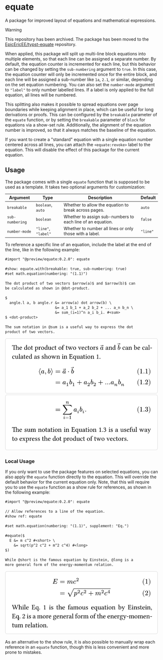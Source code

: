 # equate
A package for improved layout of equations and mathematical expressions.

> [!WARNING]
> This repository has been archived. The package has been moved to the [EpicEricEE/typst-equate](https://github.com/EpicEricEE/typst-equate) repository.

When applied, this package will split up multi-line block equations into multiple elements, so that each line can be assigned a separate number. By default, the equation counter is incremented for each line, but this behavior can be changed by setting the `sub-numbering` argument to `true`. In this case, the equation counter will only be incremented once for the entire block, and each line will be assigned a sub-number like `1a`, `2.1`, or similar, depending on the set equation numbering. You can also set the `number-mode` argument to `"label"` to only number labelled lines. If a label is only applied to the full equation, all lines will be numbered.

This splitting also makes it possible to spread equations over page boundaries while keeping alignment in place, which can be useful for long derivations or proofs. This can be configured by the `breakable` parameter of the `equate` function, or by setting the `breakable` parameter of `block` for equations via a show-set rule. Additionally, the alignment of the equation number is improved, so that it always matches the baseline of the equation.

If you want to create a "standard" equation with a single equation number centered across all lines, you can attach the `<equate:revoke>` label to the equation. This will disable the effect of this package for the current equation.

## Usage
The package comes with a single `equate` function that is supposed to be used as a template. It takes two optional arguments for customization:

| Argument        | Type                | Description                                                | Default  |
| --------------- | ------------------- | ---------------------------------------------------------- | -------- |
| `breakable`     | `boolean`, `auto`   | Whether to allow the equation to break across pages.       | `auto`   |
| `sub-numbering` | `boolean`           | Whether to assign sub-numbers to each line of an equation. | `false`  |
| `number-mode`   | `"line"`, `"label"` | Whether to number all lines or only those with a label.    | `"line"` |

To reference a specific line of an equation, include the label at the end of the line, like in the following example:

```typ
#import "@preview/equate:0.2.0": equate

#show: equate.with(breakable: true, sub-numbering: true)
#set math.equation(numbering: "(1.1)")

The dot product of two vectors $arrow(a)$ and $arrow(b)$ can
be calculated as shown in @dot-product.

$
  angle.l a, b angle.r &= arrow(a) dot arrow(b) \
                       &= a_1 b_1 + a_2 b_2 + ... a_n b_n \
                       &= sum_(i=1)^n a_i b_i. #<sum>
$ <dot-product>

The sum notation in @sum is a useful way to express the dot
product of two vectors.
```

![Result of example code (page 1).](assets/example-1.svg)  
![Result of example code (page 2).](assets/example-2.svg)

### Local Usage
If you only want to use the package features on selected equations, you can also apply the `equate` function directly to the equation. This will override the default behavior for the current equation only. Note, that this will require you to use the `equate` function as a show rule for references, as shown in the following example:

```typ
#import "@preview/equate:0.2.0": equate

// Allow references to a line of the equation.
#show ref: equate

#set math.equation(numbering: "(1.1)", supplement: "Eq.")

#equate($
  E &= m c^2 #<short> \
    &= sqrt(p^2 c^2 + m^2 c^4) #<long>
$)

While @short is the famous equation by Einstein, @long is a
more general form of the energy-momentum relation.
```

![Result of example code.](assets/example-local.svg)

As an alternative to the show rule, it is also possible to manually wrap each reference in an `equate` function, though this is less convenient and more prone to mistakes.
